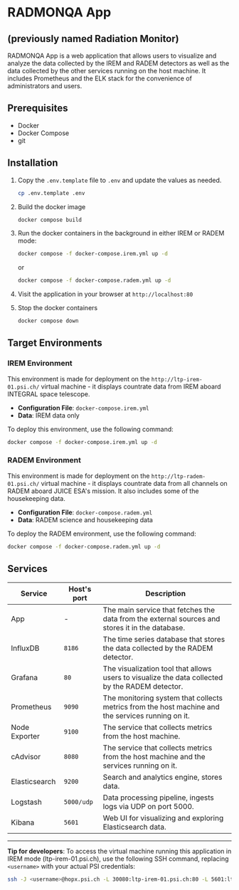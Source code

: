 # RADMONQA App

## (previously named Radiation Monitor)

RADMONQA App is a web application that allows users to visualize and analyze the data collected by the IREM and RADEM detectors as well as the data collected by the other services running on the host machine. It includes Prometheus and the ELK stack for the convenience of administrators and users.

[legacy - probably doesn't work as of now: 👉 LIVE DEMO WITH IREM DATA(http://149.156.10.136:51820/) at Cyfronet C3 cloud.]: #

## Prerequisites

- Docker
- Docker Compose
- git

## Installation

1. Copy the `.env.template` file to `.env` and update the values as needed.

   ```bash
   cp .env.template .env
   ```

1. Build the docker image
   ```bash
   docker compose build
   ```
1. Run the docker containers in the background in either IREM or RADEM mode:

   ```bash
   docker compose -f docker-compose.irem.yml up -d
   ```

   or

   ```bash
   docker compose -f docker-compose.radem.yml up -d
   ```

1. Visit the application in your browser at `http://localhost:80`
1. Stop the docker containers
   ```bash
   docker compose down
   ```

## Target Environments

### IREM Environment

This environment is made for deployment on the `http://ltp-irem-01.psi.ch/` virtual machine - it displays countrate data from IREM aboard INTEGRAL space telescope.

- **Configuration File**: `docker-compose.irem.yml`
- **Data**: IREM data only

To deploy this environment, use the following command:

```bash
docker compose -f docker-compose.irem.yml up -d
```

### RADEM Environment

This environment is made for deployment on the `http://ltp-radem-01.psi.ch/` virtual machine - it displays countrate data from all channels on RADEM aboard JUICE ESA's mission. It also includes some of the housekeeping data.

- **Configuration File**: `docker-compose.radem.yml`
- **Data**: RADEM science and housekeeping data

To deploy the RADEM environment, use the following command:

```bash
docker compose -f docker-compose.radem.yml up -d
```

## Services

| **Service**   | **Host's port** | **Description**                                                                                   |
| ------------- | --------------- | ------------------------------------------------------------------------------------------------- |
| App           | -               | The main service that fetches the data from the external sources and stores it in the database.   |
| InfluxDB      | `8186`          | The time series database that stores the data collected by the RADEM detector.                    |
| Grafana       | `80`            | The visualization tool that allows users to visualize the data collected by the RADEM detector.   |
| Prometheus    | `9090`          | The monitoring system that collects metrics from the host machine and the services running on it. |
| Node Exporter | `9100`          | The service that collects metrics from the host machine.                                          |
| cAdvisor      | `8080`          | The service that collects metrics from the host machine and the services running on it.           |
| Elasticsearch | `9200`          | Search and analytics engine, stores data.                                                         |
| Logstash      | `5000/udp`      | Data processing pipeline, ingests logs via UDP on port 5000.                                      |
| Kibana        | `5601`          | Web UI for visualizing and exploring Elasticsearch data.                                          |

---

**Tip for developers**: To access the virtual machine running this application in IREM mode (ltp-irem-01.psi.ch), use the following SSH command, replacing `<username>` with your actual PSI credentials:

```bash
ssh -J <username>@hopx.psi.ch -L 30080:ltp-irem-01.psi.ch:80 -L 5601:ltp-irem-01.psi.ch:5601 ext-gr
```
